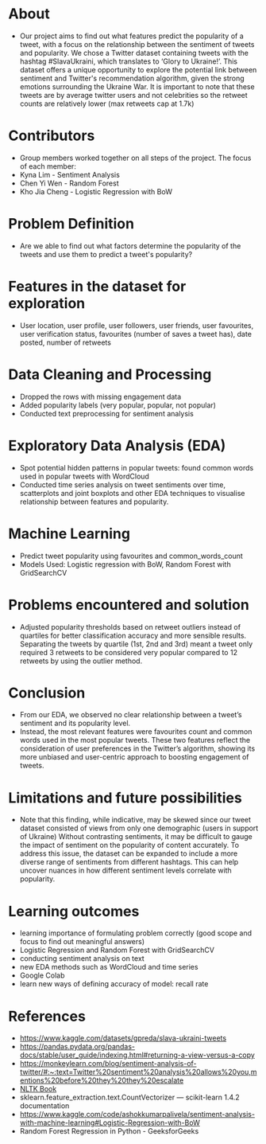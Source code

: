 # About
- Our project aims to find out what features predict the popularity of a tweet, with a focus on the relationship between the sentiment of tweets and popularity. We chose a Twitter dataset containing tweets with the hashtag #SlavaUkraini, which translates to ‘Glory to Ukraine!’. This dataset offers a unique opportunity to explore the potential link between sentiment and Twitter's recommendation algorithm, given the strong emotions surrounding the Ukraine War. It is important to note that these tweets are by average twitter users and not celebrities so the retweet counts are relatively lower (max retweets cap at 1.7k)

# Contributors
- Group members worked together on all steps of the project. The focus of each member:
- Kyna Lim -  Sentiment Analysis
- Chen Yi Wen - Random Forest
- Kho Jia Cheng - Logistic Regression with BoW

# Problem Definition
- Are we able to find out what factors determine the popularity of the tweets and use them to predict a tweet's popularity?

# Features in the dataset for exploration
- User location, user profile, user followers, user friends, user favourites, user verification status, favourites (number of saves a tweet has), date posted, number of retweets

# Data Cleaning and Processing
- Dropped the rows with missing engagement data 
- Added popularity labels (very popular, popular, not popular)
- Conducted text preprocessing for sentiment analysis

# Exploratory Data Analysis (EDA)
- Spot potential hidden patterns in popular tweets: found common words used in popular tweets with WordCloud 
- Conducted time series analysis on tweet sentiments over time, scatterplots and joint boxplots and other EDA techniques to visualise relationship between features and popularity. 

# Machine Learning
- Predict tweet popularity using favourites and common_words_count
- Models Used: Logistic regression with BoW, Random Forest with GridSearchCV

# Problems encountered and solution
- Adjusted popularity thresholds based on retweet outliers instead of quartiles for better classification accuracy and more sensible results. Separating the tweets by quartile (1st, 2nd and 3rd) meant a tweet only required 3 retweets to be considered very popular compared to 12 retweets by using the outlier method.

# Conclusion
- From our EDA, we observed no clear relationship between a tweet’s sentiment and its popularity level.
- Instead, the most relevant features were favourites count and common words used in the most popular tweets. These two features reflect the consideration of user preferences in the Twitter’s algorithm, showing its more unbiased and user-centric approach to boosting engagement of tweets.

# Limitations and future possibilities
- Note that this finding, while indicative, may be skewed since our tweet dataset consisted of views from only one demographic (users in support of Ukraine) Without contrasting sentiments, it may be difficult to gauge the impact of sentiment on the popularity of content accurately. To address this issue, the dataset can be expanded to include a more diverse range of sentiments from different hashtags. This can help uncover nuances in how different sentiment levels correlate with popularity.

# Learning outcomes
- learning importance of formulating problem correctly (good scope and focus to find out meaningful answers)
- Logistic Regression and Random Forest with GridSearchCV
- conducting sentiment analysis on text
- new EDA methods such as WordCloud and time series
- Google Colab
- learn new ways of defining accuracy of model: recall rate

# References
- https://www.kaggle.com/datasets/gpreda/slava-ukraini-tweets
- https://pandas.pydata.org/pandas-docs/stable/user_guide/indexing.html#returning-a-view-versus-a-copy
- https://monkeylearn.com/blog/sentiment-analysis-of-twitter/#:~:text=Twitter%20sentiment%20analysis%20allows%20you,mentions%20before%20they%20they%20escalate
- [NLTK Book](https://www.nltk.org/book/)
- sklearn.feature_extraction.text.CountVectorizer — scikit-learn 1.4.2 documentation
- https://www.kaggle.com/code/ashokkumarpalivela/sentiment-analysis-with-machine-learning#Logistic-Regression-with-BoW
- Random Forest Regression in Python - GeeksforGeeks

